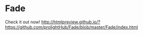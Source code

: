 # Fade
Check it out now! http://htmlpreview.github.io/?https://github.com/prolightHub/Fade/blob/master/Fade/index.html
